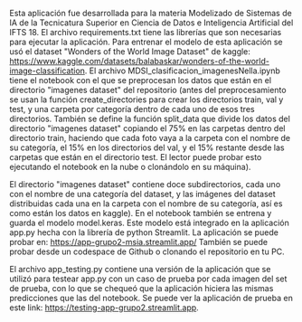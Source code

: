 Esta aplicación fue desarrollada para la materia Modelizado de Sistemas de IA de la Tecnicatura Superior en Ciencia de Datos e Inteligencia Artificial del IFTS 18. El archivo requirements.txt tiene las librerías que son necesarias para ejecutar la aplicación. Para entrenar el modelo de esta aplicación se usó el dataset "Wonders of the World Image Dataset" de kaggle: https://www.kaggle.com/datasets/balabaskar/wonders-of-the-world-image-classification. El archivo MDSI_clasificacion_imagenesNella.ipynb tiene el notebook con el que se preprocesan los datos que están en el directorio "imagenes dataset" del repositorio (antes del preprocesamiento se usan la función create_directories para crear los directorios train, val y test, y una carpeta por categoría dentro de cada uno de esos tres directorios.
También se define la función split_data que divide los datos del directorio "imagenes dataset" copiando el 75% en las carpetas dentro del directorio train, haciendo que cada foto vaya a la carpeta con el nombre de su categoría, el 15% en los directorios del val, y el 15% restante desde las carpetas que están en el directorio test. El lector puede probar esto ejecutando el notebook en la nube o clonándolo en su máquina). 

El directorio "imagenes dataset" contiene doce subdirectorios, cada uno con el nombre de una categoría del dataset, y las imágenes del dataset distribuidas cada una en la carpeta con el nombre de su categoría, así es como están los datos en kaggle). En el notebook también se entrena y guarda el modelo model.keras. Este modelo está integrado en la aplicación app.py hecha con la librería de python Streamlit. La aplicación se puede probar en: https://app-grupo2-msia.streamlit.app/ También se puede probar desde un codespace de Github o clonando el repositorio en tu PC.

El archivo app_testing.py contiene una versión de la aplicación que se utilizó para testear app.py con un caso de prueba por cada imagen del set de prueba, con lo que se chequeó que la aplicación hiciera las mismas predicciones que las del notebook. Se puede ver la aplicación de prueba en este link:  https://testing-app-grupo2.streamlit.app.
 
